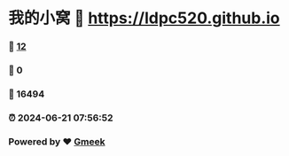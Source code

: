 # 我的小窝 :link: https://ldpc520.github.io 
### :page_facing_up: [12](https://ldpc520.github.io/tag.html) 
### :speech_balloon: 0 
### :hibiscus: 16494 
### :alarm_clock: 2024-06-21 07:56:52 
### Powered by :heart: [Gmeek](https://github.com/Meekdai/Gmeek)

